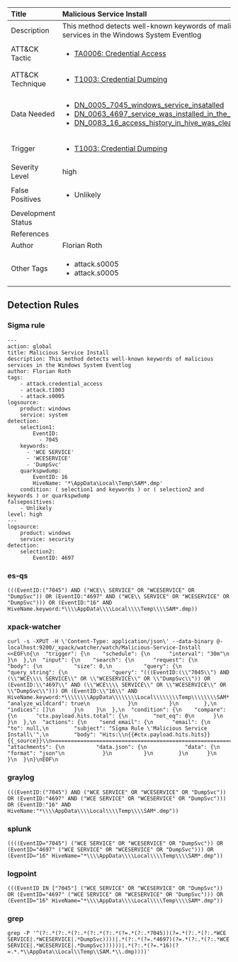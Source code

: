 | Title                | Malicious Service Install                                                                                                                                                 |
|:---------------------|:------------------------------------------------------------------------------------------------------------------------------------------------------------|
| Description          | This method detects well-known keywords of malicious services in the Windows System Eventlog                                                                                                                                           |
| ATT&amp;CK Tactic    | <ul><li>[TA0006: Credential Access](https://attack.mitre.org/tactics/TA0006)</li></ul>  |
| ATT&amp;CK Technique | <ul><li>[T1003: Credential Dumping](https://attack.mitre.org/techniques/T1003)</li></ul>                             |
| Data Needed          | <ul><li>[DN_0005_7045_windows_service_insatalled](../Data_Needed/DN_0005_7045_windows_service_insatalled.md)</li><li>[DN_0063_4697_service_was_installed_in_the_system](../Data_Needed/DN_0063_4697_service_was_installed_in_the_system.md)</li><li>[DN_0083_16_access_history_in_hive_was_cleared](../Data_Needed/DN_0083_16_access_history_in_hive_was_cleared.md)</li></ul>                                                         |
| Trigger              | <ul><li>[T1003: Credential Dumping](../Triggers/T1003.md)</li></ul>  |
| Severity Level       | high                                                                                                                                                 |
| False Positives      | <ul><li>Unlikely</li></ul>                                                                  |
| Development Status   |                                                                                                                                                 |
| References           | <ul></ul>                                                          |
| Author               | Florian Roth                                                                                                                                                |
| Other Tags           | <ul><li>attack.s0005</li><li>attack.s0005</li></ul> | 

## Detection Rules

### Sigma rule

```
---
action: global
title: Malicious Service Install
description: This method detects well-known keywords of malicious services in the Windows System Eventlog 
author: Florian Roth
tags:
    - attack.credential_access
    - attack.t1003
    - attack.s0005
logsource:
    product: windows
    service: system
detection:
    selection1:
        EventID: 
          - 7045
    keywords:
      - 'WCE SERVICE'
      - 'WCESERVICE'
      - 'DumpSvc'
    quarkspwdump:
        EventID: 16
        HiveName: '*\AppData\Local\Temp\SAM*.dmp'
    condition: ( selection1 and keywords ) or ( selection2 and keywords ) or quarkspwdump
falsepositives:
    - Unlikely
level: high
---
logsource:
    product: windows
    service: security
detection:
    selection2:
        EventID: 4697

```





### es-qs
    
```
(((EventID:("7045") AND ("WCE\\ SERVICE" OR "WCESERVICE" OR "DumpSvc")) OR (EventID:"4697" AND ("WCE\\ SERVICE" OR "WCESERVICE" OR "DumpSvc"))) OR (EventID:"16" AND HiveName.keyword:*\\\\AppData\\\\Local\\\\Temp\\\\SAM*.dmp))
```


### xpack-watcher
    
```
curl -s -XPUT -H \'Content-Type: application/json\' --data-binary @- localhost:9200/_xpack/watcher/watch/Malicious-Service-Install <<EOF\n{\n  "trigger": {\n    "schedule": {\n      "interval": "30m"\n    }\n  },\n  "input": {\n    "search": {\n      "request": {\n        "body": {\n          "size": 0,\n          "query": {\n            "query_string": {\n              "query": "(((EventID:(\\"7045\\") AND (\\"WCE\\\\ SERVICE\\" OR \\"WCESERVICE\\" OR \\"DumpSvc\\")) OR (EventID:\\"4697\\" AND (\\"WCE\\\\ SERVICE\\" OR \\"WCESERVICE\\" OR \\"DumpSvc\\"))) OR (EventID:\\"16\\" AND HiveName.keyword:*\\\\\\\\AppData\\\\\\\\Local\\\\\\\\Temp\\\\\\\\SAM*.dmp))",\n              "analyze_wildcard": true\n            }\n          }\n        },\n        "indices": []\n      }\n    }\n  },\n  "condition": {\n    "compare": {\n      "ctx.payload.hits.total": {\n        "not_eq": 0\n      }\n    }\n  },\n  "actions": {\n    "send_email": {\n      "email": {\n        "to": null,\n        "subject": "Sigma Rule \'Malicious Service Install\'",\n        "body": "Hits:\\n{{#ctx.payload.hits.hits}}{{_source}}\\n================================================================================\\n{{/ctx.payload.hits.hits}}",\n        "attachments": {\n          "data.json": {\n            "data": {\n              "format": "json"\n            }\n          }\n        }\n      }\n    }\n  }\n}\nEOF\n
```


### graylog
    
```
(((EventID:("7045") AND ("WCE SERVICE" OR "WCESERVICE" OR "DumpSvc")) OR (EventID:"4697" AND ("WCE SERVICE" OR "WCESERVICE" OR "DumpSvc"))) OR (EventID:"16" AND HiveName:"*\\\\AppData\\\\Local\\\\Temp\\\\SAM*.dmp"))
```


### splunk
    
```
((((EventID="7045") ("WCE SERVICE" OR "WCESERVICE" OR "DumpSvc")) OR (EventID="4697" ("WCE SERVICE" OR "WCESERVICE" OR "DumpSvc"))) OR (EventID="16" HiveName="*\\\\AppData\\\\Local\\\\Temp\\\\SAM*.dmp"))
```


### logpoint
    
```
(((EventID IN ["7045"] ("WCE SERVICE" OR "WCESERVICE" OR "DumpSvc")) OR (EventID="4697" ("WCE SERVICE" OR "WCESERVICE" OR "DumpSvc"))) OR (EventID="16" HiveName="*\\\\AppData\\\\Local\\\\Temp\\\\SAM*.dmp"))
```


### grep
    
```
grep -P '^(?:.*(?:.*(?:.*(?:.*(?:.*(?=.*(?:.*7045))(?=.*(?:.*(?:.*WCE SERVICE|.*WCESERVICE|.*DumpSvc))))|.*(?:.*(?=.*4697)(?=.*(?:.*(?:.*WCE SERVICE|.*WCESERVICE|.*DumpSvc))))))|.*(?:.*(?=.*16)(?=.*.*\\AppData\\Local\\Temp\\SAM.*\\.dmp))))'
```



